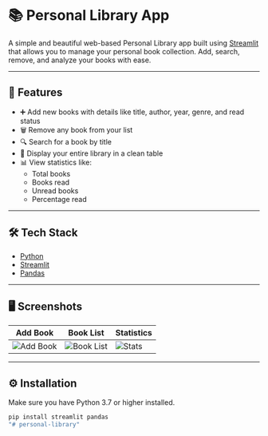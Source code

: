 # 📚 Personal Library App

A simple and beautiful web-based Personal Library app built using [Streamlit](https://streamlit.io/) that allows you to manage your personal book collection. Add, search, remove, and analyze your books with ease.

---

## 🚀 Features

- ➕ Add new books with details like title, author, year, genre, and read status
- 🗑️ Remove any book from your list
- 🔍 Search for a book by title
- 📖 Display your entire library in a clean table
- 📊 View statistics like:
  - Total books
  - Books read
  - Unread books
  - Percentage read

---

## 🛠️ Tech Stack

- [Python](https://www.python.org/)
- [Streamlit](https://streamlit.io/)
- [Pandas](https://pandas.pydata.org/)

---

## 🖥️ Screenshots

| Add Book | Book List | Statistics |
|----------|-----------|------------|
| ![Add Book](screenshots/add_book.png) | ![Book List](screenshots/book_list.png) | ![Stats](screenshots/statistics.png) |

---

## ⚙️ Installation

Make sure you have Python 3.7 or higher installed.

```bash
pip install streamlit pandas
"# personal-library" 

